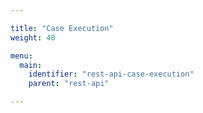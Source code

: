 ```yaml
---

title: "Case Execution"
weight: 40

menu:
  main:
    identifier: "rest-api-case-execution"
    parent: "rest-api"

---
```

